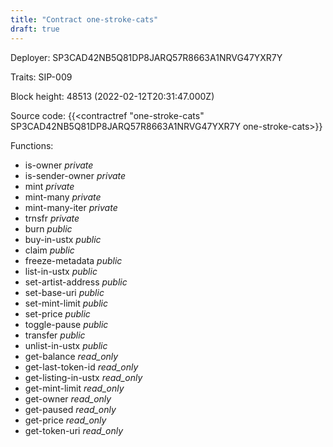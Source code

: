 ```yaml
---
title: "Contract one-stroke-cats"
draft: true
---
```

Deployer: SP3CAD42NB5Q81DP8JARQ57R8663A1NRVG47YXR7Y

Traits:
SIP-009 



Block height: 48513 (2022-02-12T20:31:47.000Z)

Source code: {{<contractref "one-stroke-cats" SP3CAD42NB5Q81DP8JARQ57R8663A1NRVG47YXR7Y one-stroke-cats>}}

Functions:

* is-owner _private_
* is-sender-owner _private_
* mint _private_
* mint-many _private_
* mint-many-iter _private_
* trnsfr _private_
* burn _public_
* buy-in-ustx _public_
* claim _public_
* freeze-metadata _public_
* list-in-ustx _public_
* set-artist-address _public_
* set-base-uri _public_
* set-mint-limit _public_
* set-price _public_
* toggle-pause _public_
* transfer _public_
* unlist-in-ustx _public_
* get-balance _read_only_
* get-last-token-id _read_only_
* get-listing-in-ustx _read_only_
* get-mint-limit _read_only_
* get-owner _read_only_
* get-paused _read_only_
* get-price _read_only_
* get-token-uri _read_only_
